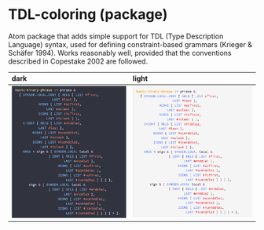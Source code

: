 # TDL-coloring (package)
Atom package that adds simple support for TDL (Type Description Language) syntax, used for defining constraint-based grammars (Krieger & Schäfer 1994). Works reasonably well, provided that the conventions described in Copestake 2002 are followed.

dark                                                                                          | light
:--------------------------------------------------------------------------------------------- | :------------------------------------------------------------------------------------
![](https://raw.githubusercontent.com/lemontheme/tdl-coloring/master/screenshots/dark_tdl.png) | ![](https://raw.githubusercontent.com/lemontheme/tdl-coloring/master/screenshots/light_tdl.png)
